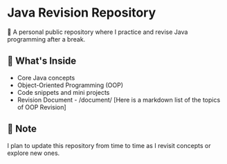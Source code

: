 # Java Revision Repository

🧪 A personal public repository where I practice and revise Java programming after a break.

## 🚀 What's Inside

- Core Java concepts
- Object-Oriented Programming (OOP)
- Code snippets and mini projects
- Revision Document - /document/ [Here is a markdown list of the topics of OOP Revision] 

## 📌 Note

I plan to update this repository from time to time as I revisit concepts or explore new ones.
